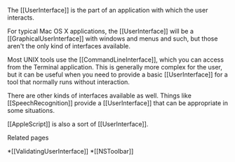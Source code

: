

The [[UserInterface]] is the part of an application with which the user interacts.

For typical Mac OS X applications, the [[UserInterface]] will be a [[GraphicalUserInterface]] with windows and menus and such, but those aren't the only kind of interfaces available.

Most UNIX tools use the [[CommandLineInterface]], which you can access from the Terminal application. This is generally more complex for the user, but it can be useful when you need to provide a basic [[UserInterface]] for a tool that normally runs without interaction.

There are other kinds of interfaces available as well. Things like [[SpeechRecognition]] provide a [[UserInterface]] that can be appropriate in some situations.

[[AppleScript]] is also a sort of [[UserInterface]].

Related pages

*[[ValidatingUserInterface]]
*[[NSToolbar]]